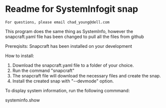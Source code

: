 # Readme for SystemInfogit snap
    For questions, please email chad_young@dell.com

This program does the same thing as SystemInfo, however the snapcraft.yaml file has been changed
to pull all the files from github

Prereqisits:
Snapcraft has been installed on your development

How to install:
1. Download the snapcraft.yaml file to a folder of your choice.
2. Run the command "snapcraft"
3. The snapcraft file will download the necessary files and create the snap.
4. Install the created snap with "--devmode" option.

To display system information, run the following commmand:

systeminfo.show


